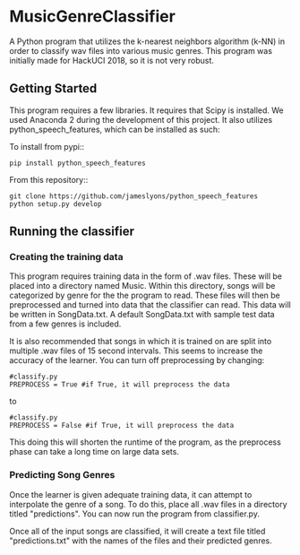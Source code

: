# MusicGenreClassifier
A Python program that utilizes the k-nearest neighbors algorithm (k-NN) in order to classify wav files into various music genres. This program was initially made for HackUCI 2018, so it is not very robust.

## Getting Started
This program requires a few libraries. It requires that Scipy is installed. We used Anaconda 2 during the development of this project. It also utilizes python_speech_features, which can be installed as such:

To install from pypi:: 
```
pip install python_speech_features
```
	
From this repository::
```
git clone https://github.com/jameslyons/python_speech_features
python setup.py develop
```
## Running the classifier
### Creating the training data
This program requires training data in the form of .wav files. These will be placed into a directory named Music. Within this directory, songs will be categorized by genre for the the program to read. These files will then be preprocessed and turned into data that the classifier can read. This data will be written in SongData.txt. A default SongData.txt with sample test data from a few genres is included.

It is also recommended that songs in which it is trained on are split into multiple .wav files of 15 second intervals. This seems to increase the accuracy of the learner.
You can turn off preprocessing by changing:
```
#classify.py
PREPROCESS = True #if True, it will preprocess the data
```
to
```
#classify.py
PREPROCESS = False #if True, it will preprocess the data
```
This doing this will shorten the runtime of the program, as the preprocess phase can take a long time on large data sets.

### Predicting Song Genres
Once the learner is given adequate training data, it can attempt to interpolate the genre of a song. To do this, place all .wav files in a directory titled "predictions". You can now run the program from classifier.py.

Once all of the input songs are classified, it will create a text file titled "predictions.txt" with the names of the files and their predicted genres.
